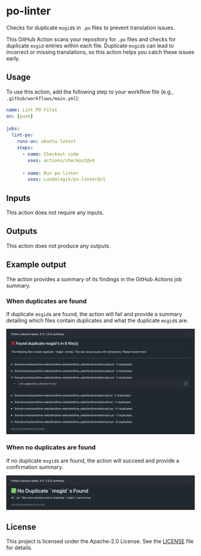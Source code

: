 # po-linter

Checks for duplicate `msgid`s in `.po` files to prevent translation issues.

This GitHub Action scans your repository for `.po` files and checks for duplicate `msgid` entries within each file. Duplicate `msgid`s can lead to incorrect or missing translations, so this action helps you catch these issues early.

## Usage

To use this action, add the following step to your workflow file (e.g., `.github/workflows/main.yml`):

```yaml
name: Lint PO Files
on: [push]

jobs:
  lint-po:
    runs-on: ubuntu-latest
    steps:
      - name: Checkout code
        uses: actions/checkout@v4

      - name: Run po-linter
        uses: Lundalogik/po-linter@v1
```

## Inputs

This action does not require any inputs.

## Outputs

This action does not produce any outputs.

## Example output

The action provides a summary of its findings in the GitHub Actions job summary.

### When duplicates are found

If duplicate `msgid`s are found, the action will fail and provide a summary detailing which files contain duplicates and what the duplicate `msgid`s are.

![Screenshot of a failing run with duplicate msgids](readme-assets/found-duplicate-msgids.png)

### When no duplicates are found

If no duplicate `msgid`s are found, the action will succeed and provide a confirmation summary.

![Screenshot of a passing run with no duplicate msgids found](readme-assets/no-duplicate-msgids-found.png)

## License

This project is licensed under the Apache-2.0 License. See the [LICENSE](LICENSE) file for details.
